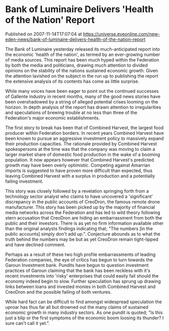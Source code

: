 # Bank of Luminaire Delivers 'Health of the Nation' Report
Published on 2007-11-14T17:07:04 at https://universe.eveonline.com/new-eden-news/bank-of-luminaire-delivers-health-of-the-nation-report

The Bank of Luminaire yesterday released its much-anticipated report into the economic 'health of the nation', as termed by an ever-growing number of media sources. This report has been much hyped within the Federation by both the media and politicians, drawing much attention to divided opinions on the stability of the nations sustained economic growth. Given the attention lavished on the subject in the run up to publishing the report the extensive analysis of its contents has come as little surprise. 

While many voices have been eager to point out the continued successes of Gallente industry in recent months, many of the good news stories have been overshadowed by a string of alleged potential crises looming on the horizon. In depth analysis of the report has drawn attention to irregularities and speculations of brewing trouble at no less than three of the Federation's major economic establishments. 

The first story to break has been that of Combined Harvest, the largest food producer within Federation borders. In recent years Combined Harvest have been known to pursue an aggressive investment policy to massively expand their production capacities. The rationale provided by Combined Harvest spokespersons at the time was that the company was moving to claim a larger market share of domestic food production in the wake of a booming population. It now appears however that Combined Harvest's predicted growth may have been overly optimistic. Competing against Amarrian imports is suggested to have proven more difficult than expected, thus leaving Combined Harvest with a surplus in production and a potentially failing investment. 

This story was closely followed by a revelation springing forth from a technology sector analyst who claims to have uncovered a 'significant' discrepancy in the public accounts of CreoDron, the famous remote drone manufacturer. This story has been picked up by the majority of financial media networks across the Federation and has led to wild theory following stern accusation that CreoDron are hiding an embarrassment from both the public and their investors. There is as yet no firm information available other than the original analysts findings indicating that; "The numbers [in the public accounts] simply don't add up.". Conjecture abounds as to what the truth behind the numbers may be but as yet CreoDron remain tight-lipped and have declined comment. 

Perhaps as a result of these two high profile embarrassments of leading Federation companies, the eye of critics has begun to turn towards the Garoun Investment bank. Pundits have begun to question investment practices of Garoun claiming that the bank has been reckless with it's recent investments into 'risky' enterprises that could easily fail should the economy indeed begin to slow. Further speculation has sprung up drawing links between loans and invested monies in both Combined Harvest and CreoDron and the possible failing of both ventures. 

While hard fact can be difficult to find amongst widespread speculation the uproar has thus far all but drowned out the many claims of sustained economic growth in many industry sectors. As one pundit is quoted; "Is this just a blip or the first symptoms of the economic boom loosing its thunder? I sure can't call it yet.".
